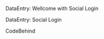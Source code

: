 DataEntry: Wellcome with Social Login
<snippet id='dataentry-wellcome-sociallogin-html'/>

DataEntry: Social Login
<snippet id='dataentry-sociallogin-html'/>

CodeBehind
<snippet id='dataentry-sociallogin-code'/>